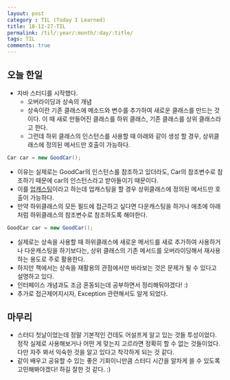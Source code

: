 ```yaml
---
layout: post
category : TIL (Today I Learned)
title: 18-12-27-TIL
permalink: /til/:year/:month/:day/:title/
tags: TIL
comments: true
---
```


## 오늘 한일 
- 자바 스터디를 시작했다.
    - 오버라이딩과 상속의 개념 
    - 상속이란 기존 클래스에 메소드와 변수를 추가하여 새로운 클래스를 만드는 것이다. 
    이 때 새로 만들어진 클래스를 하위 클래스, 기존 클래스를 상위 클래스라고 한다. 
    - 그런데 하위 클래스의 인스턴스를 사용할 때 아래와 같이 생성 할 경우, 
    상위클래스에 정의된 메서드만 호출이 가능하다.  

 ```java
Car car = new GoodCar();
```
  
- 이유는 실제로는 GoodCar의 인스턴스를 참조하고 있더라도, Car의 참조변수로 참조하기 때문에 
    car의 인스턴스라고 받아들이기 때문이다.
- 이를 [업캐스팅](http://egloos.zum.com/miniru/v/1839050)이라고 하는데 업캐스팅을 할 경우 
    상위클래스에 정의된 메서드만 호출이 가능하다.
- 만약 하위클래스의 모든 필드에 접근하고 싶다면 다운캐스팅을 하거나 
    애초에 아래처럼 하위클래스의 참조변수로 참조하도록 해야한다.

```java
GoodCar car = new GoodCar();
```
- 실제로는 상속을 사용할 때 하위클래스에 새로운 메서드를 새로 추가하여 사용하거나 다운캐스팅을 하기보다는, 
상위 클래스의 기존 메서드를 오버라이딩해서 재사용하는 용도로 주로 활용한다.
- 하지만 책에서는 상속을 재활용의 관점에서만 바라보는 것은 문제가 될 수 있다고 설명하고 있다.
- 인터페이스 개념과도 조금 혼동되는데 공부하면서 정리해둬야겠다! :)     
- 추가로 접근제어지시자, Exception 관련해서도 알게 되었다.


## 마무리
- 스터디 첫날이었는데 정말 기본적인 건데도 어설프게 알고 있는 것들 투성이었다. 
정작 실제로 사용해보거나 어떤 게 맞는지 고르라면 정확히 할 수 없는 것들이었다.
다만 자주 봐서 익숙한 것을 알고 있다고 착각하게 되는 것 같다.  
- 같이 배우고 공유할 수 있는 좋은 기회이니만큼 스터디 시간을 알차게 쓸 수 있도록 고민해봐야겠다! 
하길 잘한 것 같다. :)


